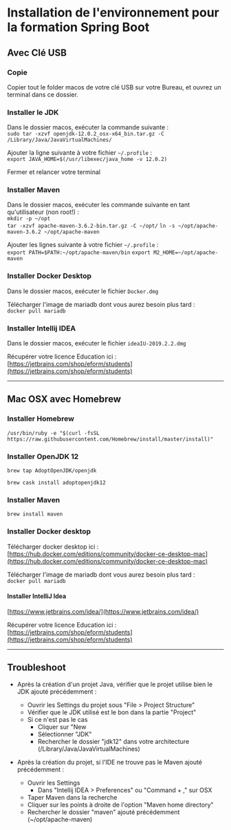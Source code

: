 # Installation de l'environnement pour la formation Spring Boot

## Avec Clé USB

### Copie

Copier tout le folder macos de votre clé USB sur votre Bureau, et ouvrez un terminal dans ce dossier.

### Installer le JDK

Dans le dossier macos, exécuter la commande suivante :  
`sudo tar -xzvf openjdk-12.0.2_osx-x64_bin.tar.gz -C /Library/Java/JavaVirtualMachines/`

Ajouter la ligne suivante à votre fichier `~/.profile` :  
`export JAVA_HOME=$(/usr/libexec/java_home -v 12.0.2)`

Fermer et relancer votre terminal

### Installer Maven

Dans le dossier macos, exécuter les commande suivante en tant qu'utilisateur (non root!) :  
`mkdir -p ~/opt`  
`tar -xzvf apache-maven-3.6.2-bin.tar.gz -C ~/opt/`
`ln -s ~/opt/apache-maven-3.6.2 ~/opt/apache-maven`

Ajouter les lignes suivante à votre fichier `~/.profile` :  
`export PATH=$PATH:~/opt/apache-maven/bin`
`export M2_HOME=~/opt/apache-maven`

### Installer Docker Desktop

Dans le dossier macos, exécuter le fichier `Docker.dmg`

Télécharger l'image de mariadb dont vous aurez besoin plus tard :  
`docker pull mariadb`

### Installer Intellij IDEA

Dans le dossier macos, exécuter le fichier `ideaIU-2019.2.2.dmg`

Récupérer votre licence Education ici : [https://jetbrains.com/shop/eform/students](https://jetbrains.com/shop/eform/students)  

-----

## Mac OSX avec Homebrew

### Installer Homebrew
`/usr/bin/ruby -e "$(curl -fsSL https://raw.githubusercontent.com/Homebrew/install/master/install)"`

### Installer OpenJDK 12

`brew tap AdoptOpenJDK/openjdk`

`brew cask install adoptopenjdk12`

### Installer Maven

`brew install maven`

### Installer Docker desktop

Télécharger docker desktop ici :  
[https://hub.docker.com/editions/community/docker-ce-desktop-mac](https://hub.docker.com/editions/community/docker-ce-desktop-mac)

Télécharger l'image de mariadb dont vous aurez besoin plus tard :  
`docker pull mariadb`

#### Installer IntelliJ Idea

[https://www.jetbrains.com/idea/](https://www.jetbrains.com/idea/)

Récupérer votre licence Education ici : [https://jetbrains.com/shop/eform/students](https://jetbrains.com/shop/eform/students)  

-----


## Troubleshoot

* Après la création d'un projet Java, vérifier que le projet utilise bien le JDK ajouté précédemment :
    * Ouvrir les Settings du projet sous "File > Project Structure"
    * Vérifier que le JDK utilisé est le bon dans la partie "Project"
    * Si ce n'est pas le cas
        * Cliquer sur "New
        * Sélectionner "JDK"
        * Rechercher le dossier "jdk12" dans votre architecture (/Library/Java/JavaVirtualMachines)

* Après la création du projet, si l'IDE ne trouve pas le Maven ajouté précédemment : 
    * Ouvrir les Settings
        * Dans "Intellij IDEA > Preferences" ou "Command + ," sur OSX 
    * Taper Maven dans la recherche
    * Cliquer sur les points à droite de l'option  "Maven home directory"
    * Rechercher le dossier "maven" ajouté précédemment (~/opt/apache-maven)
    
